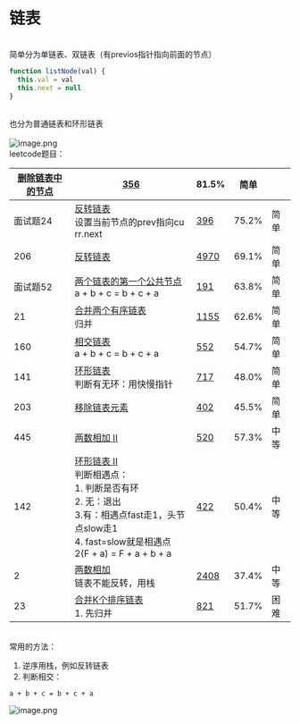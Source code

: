 # 链表


<br />简单分为单链表、双链表（有previos指针指向前面的节点）<br />

```javascript
function listNode(val) {
  this.val = val
  this.next = null
}
```

<br />也分为普通链表和环形链表<br />
<br />![image.png](https://cdn.nlark.com/yuque/0/2020/png/388398/1590576349874-df4c2e1d-f6d2-4a98-b78f-90e3a08a5906.png#align=left&display=inline&height=202&margin=%5Bobject%20Object%5D&name=image.png&originHeight=202&originWidth=353&size=17474&status=done&style=none&width=353)<br />leetcode题目：

| [删除链表中的节点](https://leetcode-cn.com/problems/delete-node-in-a-linked-list) | [356](https://leetcode-cn.com/problems/delete-node-in-a-linked-list/solution) | 81.5% | 简单 |  |
| --- | --- | --- | --- | --- |
| 面试题24 | [反转链表](https://leetcode-cn.com/problems/fan-zhuan-lian-biao-lcof)  <br />设置当前节点的prev指向cu rr.next | [396](https://leetcode-cn.com/problems/fan-zhuan-lian-biao-lcof/solution) | 75.2% | 简单 |
| 206 | [反转链表](https://leetcode-cn.com/problems/reverse-linked-list) | [4970](https://leetcode-cn.com/problems/reverse-linked-list/solution) | 69.1% | 简单 |
| 面试题52 | [两个链表的第一个公共节点](https://leetcode-cn.com/problems/liang-ge-lian-biao-de-di-yi-ge-gong-gong-jie-dian-lcof)   <br />a + b + c = b + c + a | [191](https://leetcode-cn.com/problems/liang-ge-lian-biao-de-di-yi-ge-gong-gong-jie-dian-lcof/solution) | 63.8% | 简单 |
| 21 | [合并两个有序链表](https://leetcode-cn.com/problems/merge-two-sorted-lists)  <br />归并 | [1155](https://leetcode-cn.com/problems/merge-two-sorted-lists/solution) | 62.6% | 简单 |
| 160 | [相交链表](https://leetcode-cn.com/problems/intersection-of-two-linked-lists)  <br />a + b + c = b + c + a | [552](https://leetcode-cn.com/problems/intersection-of-two-linked-lists/solution) | 54.7% | 简单 |
| 141 | [环形链表](https://leetcode-cn.com/problems/linked-list-cycle)  <br />判断有无环：用快慢指针 | [717](https://leetcode-cn.com/problems/linked-list-cycle/solution) | 48.0% | 简单 |
| 203 | [移除链表元素](https://leetcode-cn.com/problems/remove-linked-list-elements) | [402](https://leetcode-cn.com/problems/remove-linked-list-elements/solution) | 45.5% | 简单 |
| 445 | [两数相加 II](https://leetcode-cn.com/problems/add-two-numbers-ii) | [520](https://leetcode-cn.com/problems/add-two-numbers-ii/solution) | 57.3% | 中等 |
| 142 | [环形链表 II](https://leetcode-cn.com/problems/linked-list-cycle-ii)  <br />判断相遇点：<br />1. 判断是否有环<br />2. 无：退出<br />3.有：相遇点fast走1，头节点slow走1<br />4. fast=slow就是相遇点<br />2(F + a) = F + a + b + a | [422](https://leetcode-cn.com/problems/linked-list-cycle-ii/solution) | 50.4% | 中等 |
| 2 | [两数相加](https://leetcode-cn.com/problems/add-two-numbers)  <br />链表不能反转，用栈 | [2408](https://leetcode-cn.com/problems/add-two-numbers/solution) | 37.4% | 中等 |
| 23 | [合并K个排序链表](https://leetcode-cn.com/problems/merge-k-sorted-lists)  <br />1. 先归并 | [821](https://leetcode-cn.com/problems/merge-k-sorted-lists/solution) | 51.7% | 困难 |


<br />常用的方法：<br />

1. 逆序用栈，例如反转链表
1. 判断相交：



```
a + b + c = b + c + a
```

![image.png](https://cdn.nlark.com/yuque/0/2020/png/388398/1590576392906-c06610aa-fa3f-4150-95cf-7c6fa8bbe6ac.png#align=left&display=inline&height=152&margin=%5Bobject%20Object%5D&name=image.png&originHeight=152&originWidth=349&size=11786&status=done&style=none&width=349)<br />

